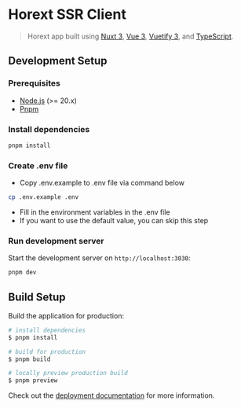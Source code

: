 # Horext SSR Client

> Horext app built using [Nuxt 3](https://github.com/nuxt/nuxt), [Vue 3](https://github.com/vuejs/core), [Vuetify 3](https://github.com/vuetifyjs/vuetify), and [TypeScript](https://github.com/microsoft/TypeScript).

## Development Setup

### Prerequisites

- [Node.js](https://nodejs.org/en/) (>= 20.x)
- [Pnpm](https://pnpm.io/installation)

### Install dependencies

```bash
pnpm install
```

### Create .env file

- Copy .env.example to .env file via command below

```bash
cp .env.example .env
```

- Fill in the environment variables in the .env file
- If you want to use the default value, you can skip this step

### Run development server

Start the development server on `http://localhost:3030`:

```bash
pnpm dev
```

## Build Setup

Build the application for production:

```bash
# install dependencies
$ pnpm install

# build for production
$ pnpm build

# locally preview production build
$ pnpm preview
```

Check out the [deployment documentation](https://nuxt.com/docs/getting-started/deployment) for more information.
